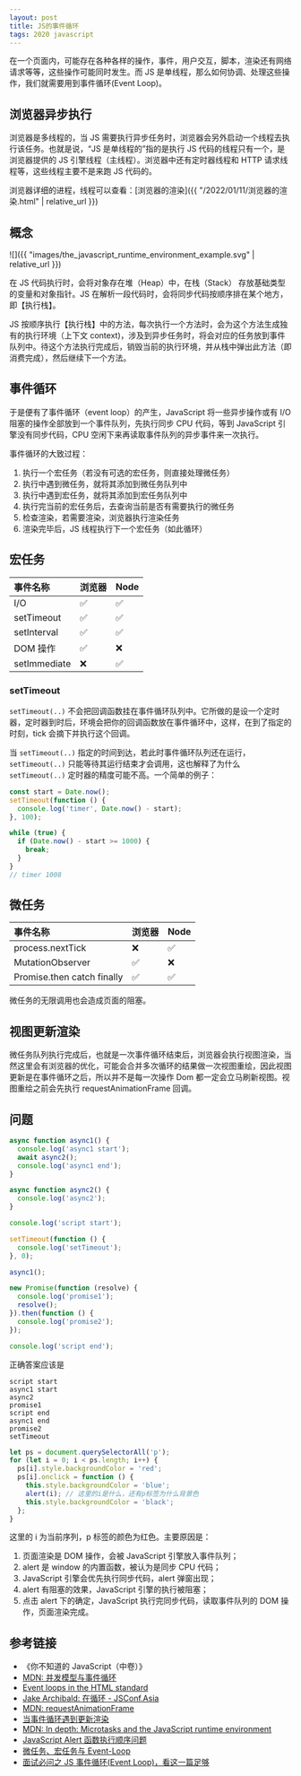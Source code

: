 ```yaml
---
layout: post
title: JS的事件循环
tags: 2020 javascript
---
```


在一个页面内，可能存在各种各样的操作，事件，用户交互，脚本，渲染还有网络请求等等，这些操作可能同时发生。而 JS 是单线程，那么如何协调、处理这些操作，我们就需要用到事件循环(Event Loop)。

## 浏览器异步执行

浏览器是多线程的，当 JS 需要执行异步任务时，浏览器会另外启动一个线程去执行该任务。也就是说，“JS 是单线程的”指的是执行 JS 代码的线程只有一个，是浏览器提供的 JS 引擎线程（主线程）。浏览器中还有定时器线程和 HTTP 请求线程等，这些线程主要不是来跑 JS 代码的。

浏览器详细的进程，线程可以查看：[浏览器的渲染]({{ "/2022/01/11/浏览器的渲染.html" | relative_url }})

## 概念

![]({{ "images/the_javascript_runtime_environment_example.svg" | relative_url }})

在 JS 代码执行时，会将对象存在堆（Heap）中，在栈（Stack） 存放基础类型的变量和对象指针。JS 在解析一段代码时，会将同步代码按顺序排在某个地方，即【执行栈】。

JS 按顺序执行【执行栈】中的方法，每次执行一个方法时，会为这个方法生成独有的执行环境（上下文 context)，涉及到异步任务时，将会对应的任务放到事件队列中。待这个方法执行完成后，销毁当前的执行环境，并从栈中弹出此方法（即消费完成），然后继续下一个方法。

## 事件循环

于是便有了事件循环（event loop）的产生，JavaScript 将一些异步操作或有 I/O 阻塞的操作全部放到一个事件队列，先执行同步 CPU 代码，等到 JavaScript 引擎没有同步代码，CPU 空闲下来再读取事件队列的异步事件来一次执行。

事件循环的大致过程：

1. 执行一个宏任务（若没有可选的宏任务，则直接处理微任务）
2. 执行中遇到微任务，就将其添加到微任务队列中
3. 执行中遇到宏任务，就将其添加到宏任务队列中
4. 执行完当前的宏任务后，去查询当前是否有需要执行的微任务
5. 检查渲染，若需要渲染，浏览器执行渲染任务
6. 渲染完毕后，JS 线程执行下一个宏任务（如此循环）

## 宏任务

| 事件名称     | 浏览器 | Node |
| :----------- | :----- | :--- |
| I/O          | ✅     | ✅   |
| setTimeout   | ✅     | ✅   |
| setInterval  | ✅     | ✅   |
| DOM 操作     | ✅     | ❌   |
| setImmediate | ❌     | ✅   |

### setTimeout

`setTimeout(..)` 不会把回调函数挂在事件循环队列中。它所做的是设一个定时器，定时器到时后，环境会把你的回调函数放在事件循环中，这样，在到了指定的时刻，tick 会摘下并执行这个回调。

当 `setTimeout(..)` 指定的时间到达，若此时事件循环队列还在运行，`setTimeout(..)` 只能等待其运行结束才会调用，这也解释了为什么 `setTimeout(..)` 定时器的精度可能不高。一个简单的例子：

```js
const start = Date.now();
setTimeout(function () {
  console.log('timer', Date.now() - start);
}, 100);

while (true) {
  if (Date.now() - start >= 1000) {
    break;
  }
}
// timer 1008
```

## 微任务

| 事件名称                   | 浏览器 | Node |
| :------------------------- | :----- | :--- |
| process.nextTick           | ❌     | ✅   |
| MutationObserver           | ✅     | ❌   |
| Promise.then catch finally | ✅     | ✅   |

微任务的无限调用也会造成页面的阻塞。

## 视图更新渲染

微任务队列执行完成后，也就是一次事件循环结束后，浏览器会执行视图渲染，当然这里会有浏览器的优化，可能会合并多次循环的结果做一次视图重绘，因此视图更新是在事件循环之后，所以并不是每一次操作 Dom 都一定会立马刷新视图。视图重绘之前会先执行 requestAnimationFrame 回调。

## 问题

```js
async function async1() {
  console.log('async1 start');
  await async2();
  console.log('async1 end');
}

async function async2() {
  console.log('async2');
}

console.log('script start');

setTimeout(function () {
  console.log('setTimeout');
}, 0);

async1();

new Promise(function (resolve) {
  console.log('promise1');
  resolve();
}).then(function () {
  console.log('promise2');
});

console.log('script end');
```

正确答案应该是

```plain
script start
async1 start
async2
promise1
script end
async1 end
promise2
setTimeout
```

```js
let ps = document.querySelectorAll('p');
for (let i = 0; i < ps.length; i++) {
  ps[i].style.backgroundColor = 'red';
  ps[i].onclick = function () {
    this.style.backgroundColor = 'blue';
    alert(i); // 这里的i是什么，还有p标签为什么背景色
    this.style.backgroundColor = 'black';
  };
}
```

这里的 i 为当前序列，p 标签的颜色为红色。主要原因是：

1. 页面渲染是 DOM 操作，会被 JavaScript 引擎放入事件队列；
2. alert 是 window 的内置函数，被认为是同步 CPU 代码；
3. JavaScript 引擎会优先执行同步代码，alert 弹窗出现；
4. alert 有阻塞的效果，JavaScript 引擎的执行被阻塞；
5. 点击 alert 下的确定，JavaScript 执行完同步代码，读取事件队列的 DOM 操作，页面渲染完成。

## 参考链接

- 《你不知道的 JavaScript（中卷）》
- [MDN: 并发模型与事件循环](https://developer.mozilla.org/zh-CN/docs/Web/JavaScript/EventLoop)
- [Event loops in the HTML standard](https://html.spec.whatwg.org/multipage/webappapis.html#event-loops)
- [Jake Archibald: 在循环 - JSConf.Asia](https://www.youtube.com/watch?v=cCOL7MC4Pl0&t=1592s)
- [MDN: requestAnimationFrame](https://developer.mozilla.org/en-US/docs/Web/API/Window/requestAnimationFrame)
- [当事件循环遇到更新渲染](https://zhuanlan.zhihu.com/p/267273074)
- [MDN: In depth: Microtasks and the JavaScript runtime environment](https://developer.mozilla.org/en-US/docs/Web/API/HTML_DOM_API/Microtask_guide/In_depth)
- [JavaScript Alert 函数执行顺序问题](https://www.cnblogs.com/zhenbianshu/p/8686681.html)
- [微任务、宏任务与 Event-Loop](https://juejin.cn/post/6844903657264136200)
- [面试必问之 JS 事件循环(Event Loop)，看这一篇足够](https://juejin.cn/post/7164224261752619016)
